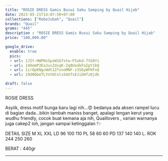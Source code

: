 ```yaml
---
title: "ROSIE DRESS Gamis Busui Saku Samping by Quail Hijab"
date: 2023-05-21T14:07:50+07:00
collections: ["RobeJubah", "Quail"]
brands: "Quail"
grams: "445"
description : "ROSIE DRESS Gamis Busui Saku Samping by Quail Hijab"
price: "180,000.00"

google_drive:
  enable: true
  pics:
  - url: 1JIt-HWPNxSpxW1Gfstw-PIwkd-7tG8Yi
  - url: 149emP3EaJusZdxqK-Zq8UedkFaIpY1kQ
  - url: 1irOpKNgcWdt1ZfsnoMNF-z3S6yWFHfxQ
  - url: 19d0QbeTLYnYOCnlx54UTsEJibHfzOjdk

draft: false
---
```


ROSIE DRESS


Asyiik, dress motif bunga baru lagi nih...😍 bedanya ada aksen rampel lucu di bagian dada...bikin tambah maniss banget,  apalagi lengan kerut yang wudhu friendly,  cocok buat kemana aja nih, Quaillovers , varian warnanya juga cakep2 loh, jangan sampai ketinggalan !✨

DETAIL SIZE     M         XL      XXL
LD      96      100      110
PL       58        60         60
PD     137     140      140
L. ROK        244     250      260

BERAT : 440gr


---      
 
